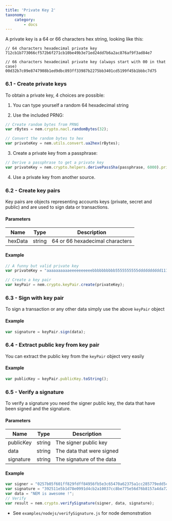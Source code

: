 ```yaml
---
title: 'Private Key 2'
taxonomy:
    category:
        - docs
---
```


A private key is a 64 or 66 characters hex string, looking like this:

```
// 64 characters hexadecimal private key
712cb1b773066cf572b6f271cb10be49b3e71ed24dd7b6a2ac876af9f3ad84e7

// 66 characters hexadecimal private key (always start with 00 in that case)
00d32b7c09e8747908b1ed9dbc893ff33987b2275bb3401cd5199f45b1bbbc7d75
```

### 6.1 - Create private keys

To obtain a private key, 4 choices are possible:

1) You can type yourself a random 64 hexadecimal string

2) Use the included PRNG:
``` javascript
// Create random bytes from PRNG
var rBytes = nem.crypto.nacl.randomBytes(32);

// Convert the random bytes to hex
var privateKey = nem.utils.convert.ua2hex(rBytes);
```

3) Create a private key from a passphrase:
``` javascript
// Derive a passphrase to get a private key
var privateKey = nem.crypto.helpers.derivePassSha(passphrase, 6000).priv;
```

4) Use a private key from another source.

### 6.2 - Create key pairs

Key pairs are objects representing accounts keys (private, secret and public) and are used to sign data or transactions.

#### Parameters

Name           | Type             | Description                     |
---------------|------------------|---------------------------------|
hexData        | string           | 64 or 66 hexadecimal characters | 

#### Example

```javascript
// A funny but valid private key
var privateKey = "aaaaaaaaaaeeeeeeeeeebbbbbbbbbb5555555555dddddddddd1111111111aaee";

// Create a key pair
var keyPair = nem.crypto.keyPair.create(privateKey);
```

### 6.3 - Sign with key pair

To sign a transaction or any other data simply use the above `keyPair` object

#### Example

```javascript
var signature = keyPair.sign(data);
```

### 6.4 - Extract public key from key pair

You can extract the public key from the `keyPair` object very easily

#### Example

```javascript
var publicKey = keyPair.publicKey.toString();
```

### 6.5 - Verify a signature

To verify a signature you need the signer public key, the data that have been signed and the signature.

#### Parameters

Name           | Type             | Description               |
---------------|------------------|---------------------------|
publicKey      | string           | The signer public key     | 
data           | string           | The data that were signed | 
signature      | string           | The signature of the data |


#### Example

```javascript
var signer = "0257b05f601ff829fdff84956fb5e3c65470a62375a1cc285779edd5ca3b42f6"
var signature = "392511e5b1d78e0991d4cb2a10037cc8be775e56d76b8157a4da726ccb44042e9b419084c09128ffe2a78fe78e2a19beb0e2f57e14b66c962187e61457bd9e09"
var data = "NEM is awesome !";
// Verify
var result = nem.crypto.verifySignature(signer, data, signature);
```

- See `examples/nodejs/verifySignature.js` for node demonstration
